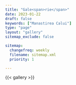 ```yaml
---
title: "Gale<span>rie</span>"
date: 2023-01-22
draft: false
keywords: ["Manastirea Calui"]
type: "page"
layout: "gallery"
sitemap_exclude: false

sitemap:
  changefreq: weekly
  filename: sitemap.xml
  priority: 1

---
```


{{< gallery >}}